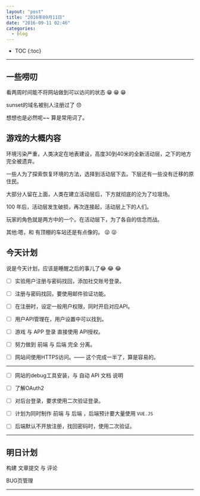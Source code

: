 ```yaml
---
layout: "post"
title: "2016年09月11日"
date: "2016-09-11 02:46"
categories:
  - blog
---
```


* TOC
{:toc}

---

## 一些唠叨

看两周时间能不将网站做到可以访问的状态 😁 😁 😁

sunset的域名被别人注册过了 😞

想想也是必然呢~~ 算是常用词了。

## 游戏的大概内容

环境污染严重，人类决定在地表建设，高度30到40米的全新活动层，之下的地方完全被遗弃。

一些人为了探索恢复环境的方法，选择到活动层下去。下层还有一些没有迁移的原住民。

大部分人留在上面，人类在建立活动层后，下方就彻底的沦为了垃圾场。

100 年后，活动层发生破损，再次连接起，活动层上下的人们。

玩家的角色就是两方中的一个。在活动层下，为了各自的信念而战。

其他:嗯，和 有顶棚的车站还是有点像的。 😜 😜



## 今天计划

说是今天计划，应该是睡醒之后的事儿了😂 😂 😂


- [ ] 实验用户注册与密码找回，添加社交账号登录。

- [ ] 注册与密码找回，要使用邮件验证功能。

- [ ] 在注册时，设定一般用户权限，同时开启对应API。

- [ ] 用户API管理在，用户设置中可以找到。

- [ ] 游戏 与 APP 登录 直接使用 API授权。

- [ ] 努力做到 前端 与 后端 完全 分离。

- [ ] 网站间使用HTTPS访问。—— 这个完成一半了，算是容易的。

-----

- [ ] 网站的debug工具安装，与 自动 API 文档 说明

- [ ] 了解OAuth2

- [ ] 对后台登录，要求使用二次验证登录。

- [ ] 计划为同时制作 前端 与 后端 ，后端预计要大量使用 `VUE.JS`

- [ ] 后端默认不开放注册，找回密码时，使用二次验证。


------


## 明日计划

构建 文章提交 与  评论

BUG页管理

----
